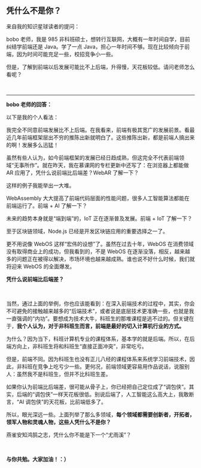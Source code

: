 ## 凭什么不是你？

来自我的知识星球读者的提问：

bobo 老师，我是 985 非科班硕士，想转行互联网，大概有一年时间自学，目前纠结学前端还是 Java。学了一点 Java，担心一年时间不够。现在比较倾向于前端，因为时间可能充足一些，校招竞争小一些。

但是，了解到前端以后发展可能比不上后端，升得慢，天花板较低。请问老师怎么看呢？

<br/>

---

**bobo 老师的回答：**

以下是我的个人看法：

我完全不同意前端发展比不上后端。在我看来，前端有极其宽广的发展前景。看最近几年前端框架层出不穷的推陈出新就明白了。这些推陈出新，都是前端人搞出来的啊！发展多么迅猛！

虽然有些人认为，如今前端框架的发展已经日趋成熟，但这完全不代表前端领域“无事所作”。就在昨天，我在慕课网的专栏更新中还写了：在浏览器上都能做 AR 应用了，凭什么说前端比后端差？WebAR 了解一下？

这样的例子我能举出一大堆。

WebAssembly 大大提高了前端代码层面的性能问题，很多人工智能算法都能在前端运行了。前端 + AI 了解一下？

未来的趋势本身就是“端到端”的，IoT 正在逐渐普及发展。前端 + IoT 了解一下？

至于区块链领域，Node.js 已经是开发区块链应用的重要选择之一了。

更不用说像 WebOS 这样“宏伟的设想”了。虽然在过去十年，WebOS 在消费领域没有取得商业上的成功，但我看到的，不是 WebOS 在逐渐没落，相反，越来越多的问题正在被得以解决，市场环境也越来越成熟。谁也说不好什么时候，我们就将迎来 WebOS 的全面爆发。

**凭什么说前端比后端差？**

<br/>

当然，通过上面的举例，你也应该能看到：在深入前端技术的过程中，其实，你会不可避免的接触越来越多的“后端技术”，或者说是底层技术更准确一些，也就是我一直强调的“内功”。要想成为技术大牛，科班生的那堆课程是逃不过的。但关键在于，**我个人认为，对于非科班生而言，前端是最好的切入计算机行业的方式。**

为什么？因为当下，科班计算机专业的课程体系，基本学的就是后端。所以，在后端方向上，非科班生将和科班生“直接正面冲突”，非常吃亏。

但是，前端不同。因为科班生也没有正儿八经的课程体系来系统学习前端技术，因此，非科班在竞争上吃亏少一些。更何况，前端领域更容易用作品说话，说服别人：虽然我不是科班生，但并不比科班生差。

如果你认为前端比后端差，很可能从骨子上，你已经把自己定位成了“调包侠”。其实，后端的“调包侠”一样天花板很低。别说后端了，人工智能这么高大上，我敢断言，“AI 调包侠”的天花板，比前端低多了。

所以，眼光深远一些。上面列举了那么多领域，**每个领域都需要创新者，开拓者，领军人物和灵魂人物，这些人凭什么不是你？**

燕雀安知鸿鹄之志，凭什么你不能是下一个“尤雨溪”？

<br/>

**与你共勉。大家加油！：）**

